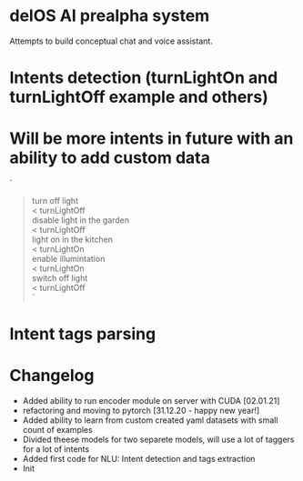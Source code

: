 # delOS AI prealpha system
Attempts to build conceptual chat and voice assistant.

# Intents detection (turnLightOn and turnLightOff example and others)
# Will be more intents in future with an ability to add custom data
`
> turn off light <br>
< turnLightOff <br>
> disable light in the garden <br>
< turnLightOff <br>
> light on in the kitchen <br>
< turnLightOn <br>
> enable illumintation <br>
< turnLightOn <br>
> switch off light <br>
< turnLightOff <br>
`
# Intent tags parsing

# Changelog
- Added ability to run encoder module on server with CUDA [02.01.21]
- refactoring and moving to pytorch [31.12.20 - happy new year!]
- Added ability to learn from custom created yaml datasets with small count of examples
- Divided theese models for two separete models, will use a lot of taggers for a lot of intents
- Added first code for NLU: Intent detection and tags extraction
- Init

